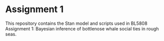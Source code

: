 # Assignment 1

This repository contains the Stan model and scripts used in BL5808 Assignment 1: Bayesian inference of bottlenose whale social ties in rough seas.